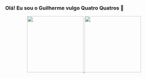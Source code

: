 ### Olá! Eu sou o Guilherme vulgo Quatro Quatros 👋
<div align="center">
  <a href="https://github.com/QuatroQuatros">
  <img height="180em" src="https://github-readme-stats.vercel.app/api?username=QuatroQuatros&show_icons=true&theme=dracula&include_all_commits=true&count_private=true"/>
  <img height="180em" src="https://github-readme-stats.vercel.app/api/top-langs/?username=QuatroQuatros&layout=compact&langs_count=7&theme=dracula"/>
</div>
    



